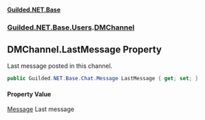 #### [Guilded.NET.Base](Guilded_NET_Base.md 'Guilded.NET.Base')
### [Guilded.NET.Base.Users](Guilded_NET_Base.md#Guilded_NET_Base_Users 'Guilded.NET.Base.Users').[DMChannel](DMChannel.md 'Guilded.NET.Base.Users.DMChannel')
## DMChannel.LastMessage Property
Last message posted in this channel.  
```csharp
public Guilded.NET.Base.Chat.Message LastMessage { get; set; }
```
#### Property Value
[Message](Message.md 'Guilded.NET.Base.Chat.Message')
Last message
